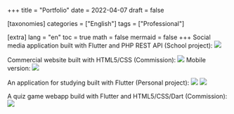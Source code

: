 +++
title = "Portfolio"
date = 2022-04-07
draft = false

[taxonomies]
categories = ["English"]
tags = ["Professional"]

[extra]
lang = "en"
toc = true
math = false
mermaid = false
+++
Social media application built with Flutter and PHP REST API (School project):
![](/portfolio/ferme.png)

Commercial website built with HTML5/CSS (Commission):
![](/portfolio/jeans.png)
Mobile version:
![](/portfolio/jeans_mobile.png)

An application for studying built with Flutter (Personal project):
![](/portfolio/mindrev.png)
![](/portfolio/mindrev2.png)

A quiz game webapp build with Flutter and HTML5/CSS/Dart (Commission):
![](/portfolio/quest.png)
